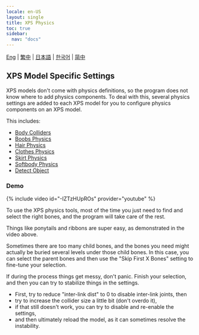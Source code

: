 ```yaml
---
locale: en-US
layout: single
title: XPS Physics
toc: true
sidebar:
  nav: "docs"
---
```

[Eng](/dancexr/features/xps_physics) | [繁中](/tw/dancexr/features/xps_physics) | [日本語](/jp/dancexr/features/xps_physics) | [한국어](/kr/dancexr/features/xps_physics) | [简中](/zh/dancexr/features/xps_physics)


## XPS Model Specific Settings
XPS models don't come with physics definitions, so the program does not know where to add physics components. To deal with this, several physics settings are added to each XPS model for you to configure physics components on an XPS model.

This includes:
* [Body Colliders](xps_body_colliders.md)
* [Boobs Physics](xps_boobs.md)
* [Hair Physics](xps_hair.md)
* [Clothes Physics](xps_cloth.md)
* [Skirt Physics](xps_skirt.md)
* [Softbody Physics](xps_softbody.md)
* [Detect Object](xps_detect.md)

### Demo
{% include video id="-IZTzHUpROs" provider="youtube" %}

To use the XPS physics tools, most of the time you just need to find and select the right bones, and the program will take care of the rest.

Things like ponytails and ribbons are super easy, as demonstrated in the video above.

Sometimes there are too many child bones, and the bones you need might actually be buried several levels under those child bones. In this case, you can select the parent bones and then use the "Skip First X Bones" setting to fine-tune your selection.

If during the process things get messy, don't panic. Finish your selection, and then you can try to stabilize things in the settings.
* First, try to reduce "inter-link dist" to 0 to disable inter-link joints, then
* try to increase the collider size a little bit (don't overdo it),
* if that still doesn't work, you can try to disable and re-enable the settings,
* and then ultimately reload the model, as it can sometimes resolve the instability.
